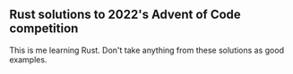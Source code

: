 ## Rust solutions to 2022's Advent of Code competition

This is me learning Rust. Don't take anything from these solutions as good examples.
